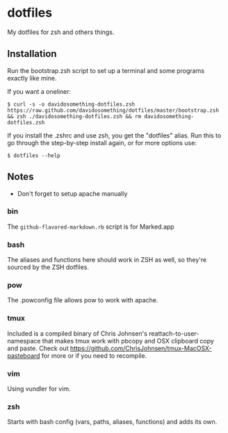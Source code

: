 dotfiles
========

My dotfiles for zsh and others things.

Installation
------------

Run the bootstrap.zsh script to set up a terminal and some programs exactly like mine.

If you want a oneliner:

```
$ curl -s -o davidosomething-dotfiles.zsh https://raw.github.com/davidosomething/dotfiles/master/bootstrap.zsh && zsh ./davidosomething-dotfiles.zsh && rm davidosomething-dotfiles.zsh
```

If you install the .zshrc and use zsh, you get the "dotfiles" alias. Run this to go through the step-by-step install again, or for more options use:

```
$ dotfiles --help
```

Notes
-----

* Don't forget to setup apache manually

### bin

The ``` github-flavored-markdown.rb ``` script is for Marked.app

### bash

The aliases and functions here should work in ZSH as well, so they're sourced
by the ZSH dotfiles.

### pow

The .powconfig file allows pow to work with apache.

### tmux

Included is a compiled binary of Chris Johnsen's reattach-to-user-namespace
that makes tmux work with pbcopy and OSX clipboard copy and paste.
Check out https://github.com/ChrisJohnsen/tmux-MacOSX-pasteboard for more or
if you need to recompile.

### vim

Using vundler for vim.

### zsh

Starts with bash config (vars, paths, aliases, functions) and adds its own.
